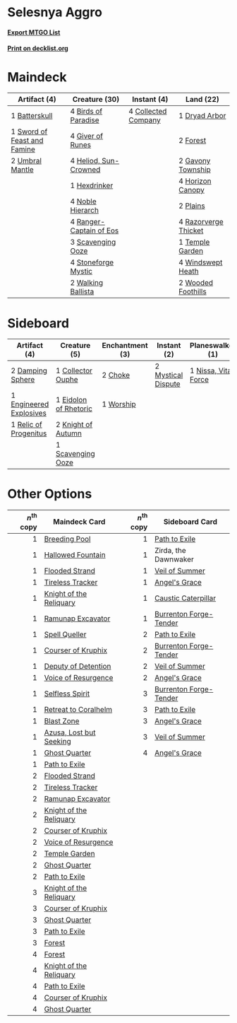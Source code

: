 # Selesnya Aggro

#### [Export MTGO List](../collection/Selesnya%20Aggro/Selesnya%20Aggro.txt)
#### [Print on decklist.org](http://decklist.org/?deckmain=1%09Batterskull%0A4%09Birds%20of%20Paradise%0A4%09Collected%20Company%0A1%09Dryad%20Arbor%0A2%09Forest%0A2%09Gavony%20Township%0A4%09Giver%20of%20Runes%0A4%09Heliod,%20Sun-Crowned%0A1%09Hexdrinker%0A4%09Horizon%20Canopy%0A4%09Noble%20Hierarch%0A2%09Plains%0A4%09Ranger-Captain%20of%20Eos%0A4%09Razorverge%20Thicket%0A3%09Scavenging%20Ooze%0A4%09Stoneforge%20Mystic%0A1%09Sword%20of%20Feast%20and%20Famine%0A1%09Temple%20Garden%0A2%09Umbral%20Mantle%0A2%09Walking%20Ballista%0A4%09Windswept%20Heath%0A2%09Wooded%20Foothills&deckside=2%09Choke%0A1%09Collector%20Ouphe%0A2%09Damping%20Sphere%0A1%09Eidolon%20of%20Rhetoric%0A1%09Engineered%20Explosives%0A2%09Knight%20of%20Autumn%0A2%09Mystical%20Dispute%0A1%09Nissa,%20Vital%20Force%0A1%09Relic%20of%20Progenitus%0A1%09Scavenging%20Ooze%0A1%09Worship)
# Maindeck

|                                             Artifact (4)                                             |                                          Creature (30)                                           |                                         Instant (4)                                          |                                           Land (22)                                           |
|------------------------------------------------------------------------------------------------------|--------------------------------------------------------------------------------------------------|----------------------------------------------------------------------------------------------|-----------------------------------------------------------------------------------------------|
|1 [Batterskull](http://gatherer.wizards.com/Pages/Card/Details.aspx?multiverseid=233055)              |4 [Birds of Paradise](http://gatherer.wizards.com/Pages/Card/Details.aspx?multiverseid=129906)    |4 [Collected Company](http://gatherer.wizards.com/Pages/Card/Details.aspx?multiverseid=394519)|1 [Dryad Arbor](http://gatherer.wizards.com/Pages/Card/Details.aspx?multiverseid=136196)       |
|1 [Sword of Feast and Famine](http://gatherer.wizards.com/Pages/Card/Details.aspx?multiverseid=214070)|4 [Giver of Runes](http://gatherer.wizards.com/Pages/Card/Details.aspx?multiverseid=463962)       |                                                                                              |2 [Forest](http://gatherer.wizards.com/Pages/Card/Details.aspx?multiverseid=439860)            |
|2 [Umbral Mantle](http://gatherer.wizards.com/Pages/Card/Details.aspx?multiverseid=153317)            |4 [Heliod, Sun-Crowned](http://gatherer.wizards.com/Pages/Card/Details.aspx?multiverseid=476269)  |                                                                                              |2 [Gavony Township](http://gatherer.wizards.com/Pages/Card/Details.aspx?multiverseid=233242)   |
|                                                                                                      |1 [Hexdrinker](http://gatherer.wizards.com/Pages/Card/Details.aspx?multiverseid=464117)           |                                                                                              |4 [Horizon Canopy](http://gatherer.wizards.com/Pages/Card/Details.aspx?multiverseid=409571)    |
|                                                                                                      |4 [Noble Hierarch](http://gatherer.wizards.com/Pages/Card/Details.aspx?multiverseid=179434)       |                                                                                              |2 [Plains](http://gatherer.wizards.com/Pages/Card/Details.aspx?multiverseid=439856)            |
|                                                                                                      |4 [Ranger-Captain of Eos](http://gatherer.wizards.com/Pages/Card/Details.aspx?multiverseid=463970)|                                                                                              |4 [Razorverge Thicket](http://gatherer.wizards.com/Pages/Card/Details.aspx?multiverseid=209407)|
|                                                                                                      |3 [Scavenging Ooze](http://gatherer.wizards.com/Pages/Card/Details.aspx?multiverseid=420783)      |                                                                                              |1 [Temple Garden](http://gatherer.wizards.com/Pages/Card/Details.aspx?multiverseid=405112)     |
|                                                                                                      |4 [Stoneforge Mystic](http://gatherer.wizards.com/Pages/Card/Details.aspx?multiverseid=198383)    |                                                                                              |4 [Windswept Heath](http://gatherer.wizards.com/Pages/Card/Details.aspx?multiverseid=405115)   |
|                                                                                                      |2 [Walking Ballista](http://gatherer.wizards.com/Pages/Card/Details.aspx?multiverseid=423848)     |                                                                                              |2 [Wooded Foothills](http://gatherer.wizards.com/Pages/Card/Details.aspx?multiverseid=405116)  |


# Sideboard

|                                          Artifact (4)                                           |                                          Creature (5)                                          |                                  Enchantment (3)                                  |                                         Instant (2)                                         |                                       Planeswalker (1)                                        |
|-------------------------------------------------------------------------------------------------|------------------------------------------------------------------------------------------------|-----------------------------------------------------------------------------------|---------------------------------------------------------------------------------------------|-----------------------------------------------------------------------------------------------|
|2 [Damping Sphere](http://gatherer.wizards.com/Pages/Card/Details.aspx?multiverseid=443101)      |1 [Collector Ouphe](http://gatherer.wizards.com/Pages/Card/Details.aspx?multiverseid=464107)    |2 [Choke](http://gatherer.wizards.com/Pages/Card/Details.aspx?multiverseid=45431)  |2 [Mystical Dispute](http://gatherer.wizards.com/Pages/Card/Details.aspx?multiverseid=473020)|1 [Nissa, Vital Force](http://gatherer.wizards.com/Pages/Card/Details.aspx?multiverseid=417736)|
|1 [Engineered Explosives](http://gatherer.wizards.com/Pages/Card/Details.aspx?multiverseid=50139)|1 [Eidolon of Rhetoric](http://gatherer.wizards.com/Pages/Card/Details.aspx?multiverseid=380409)|1 [Worship](http://gatherer.wizards.com/Pages/Card/Details.aspx?multiverseid=25553)|                                                                                             |                                                                                               |
|1 [Relic of Progenitus](http://gatherer.wizards.com/Pages/Card/Details.aspx?multiverseid=174824) |2 [Knight of Autumn](http://gatherer.wizards.com/Pages/Card/Details.aspx?multiverseid=452933)   |                                                                                   |                                                                                             |                                                                                               |
|                                                                                                 |1 [Scavenging Ooze](http://gatherer.wizards.com/Pages/Card/Details.aspx?multiverseid=420783)    |                                                                                   |                                                                                             |                                                                                               |


# Other Options

|*n*<sup>th</sup> copy|                                          Maindeck Card                                           |*n*<sup>th</sup> copy|                                         Sideboard Card                                          |
|--------------------:|--------------------------------------------------------------------------------------------------|--------------------:|-------------------------------------------------------------------------------------------------|
|                    1|[Breeding Pool](http://gatherer.wizards.com/Pages/Card/Details.aspx?multiverseid=97088)           |                    1|[Path to Exile](http://gatherer.wizards.com/Pages/Card/Details.aspx?multiverseid=220511)         |
|                    1|[Hallowed Fountain](http://gatherer.wizards.com/Pages/Card/Details.aspx?multiverseid=97071)       |                    1|Zirda, the Dawnwaker                                                                             |
|                    1|[Flooded Strand](http://gatherer.wizards.com/Pages/Card/Details.aspx?multiverseid=405098)         |                    1|[Veil of Summer](http://gatherer.wizards.com/Pages/Card/Details.aspx?multiverseid=466952)        |
|                    1|[Tireless Tracker](http://gatherer.wizards.com/Pages/Card/Details.aspx?multiverseid=409997)       |                    1|[Angel's Grace](http://gatherer.wizards.com/Pages/Card/Details.aspx?multiverseid=370545)         |
|                    1|[Knight of the Reliquary](http://gatherer.wizards.com/Pages/Card/Details.aspx?multiverseid=189145)|                    1|[Caustic Caterpillar](http://gatherer.wizards.com/Pages/Card/Details.aspx?multiverseid=398409)   |
|                    1|[Ramunap Excavator](http://gatherer.wizards.com/Pages/Card/Details.aspx?multiverseid=430818)      |                    1|[Burrenton Forge-Tender](http://gatherer.wizards.com/Pages/Card/Details.aspx?multiverseid=438580)|
|                    1|[Spell Queller](http://gatherer.wizards.com/Pages/Card/Details.aspx?multiverseid=414494)          |                    2|[Path to Exile](http://gatherer.wizards.com/Pages/Card/Details.aspx?multiverseid=220511)         |
|                    1|[Courser of Kruphix](http://gatherer.wizards.com/Pages/Card/Details.aspx?multiverseid=442153)     |                    2|[Burrenton Forge-Tender](http://gatherer.wizards.com/Pages/Card/Details.aspx?multiverseid=438580)|
|                    1|[Deputy of Detention](http://gatherer.wizards.com/Pages/Card/Details.aspx?multiverseid=457309)    |                    2|[Veil of Summer](http://gatherer.wizards.com/Pages/Card/Details.aspx?multiverseid=466952)        |
|                    1|[Voice of Resurgence](http://gatherer.wizards.com/Pages/Card/Details.aspx?multiverseid=368951)    |                    2|[Angel's Grace](http://gatherer.wizards.com/Pages/Card/Details.aspx?multiverseid=370545)         |
|                    1|[Selfless Spirit](http://gatherer.wizards.com/Pages/Card/Details.aspx?multiverseid=414332)        |                    3|[Burrenton Forge-Tender](http://gatherer.wizards.com/Pages/Card/Details.aspx?multiverseid=438580)|
|                    1|[Retreat to Coralhelm](http://gatherer.wizards.com/Pages/Card/Details.aspx?multiverseid=402006)   |                    3|[Path to Exile](http://gatherer.wizards.com/Pages/Card/Details.aspx?multiverseid=220511)         |
|                    1|[Blast Zone](http://gatherer.wizards.com/Pages/Card/Details.aspx?multiverseid=461171)             |                    3|[Angel's Grace](http://gatherer.wizards.com/Pages/Card/Details.aspx?multiverseid=370545)         |
|                    1|[Azusa, Lost but Seeking](http://gatherer.wizards.com/Pages/Card/Details.aspx?multiverseid=442150)|                    3|[Veil of Summer](http://gatherer.wizards.com/Pages/Card/Details.aspx?multiverseid=466952)        |
|                    1|[Ghost Quarter](http://gatherer.wizards.com/Pages/Card/Details.aspx?multiverseid=389534)          |                    4|[Angel's Grace](http://gatherer.wizards.com/Pages/Card/Details.aspx?multiverseid=370545)         |
|                    1|[Path to Exile](http://gatherer.wizards.com/Pages/Card/Details.aspx?multiverseid=220511)          |                     |                                                                                                 |
|                    2|[Flooded Strand](http://gatherer.wizards.com/Pages/Card/Details.aspx?multiverseid=405098)         |                     |                                                                                                 |
|                    2|[Tireless Tracker](http://gatherer.wizards.com/Pages/Card/Details.aspx?multiverseid=409997)       |                     |                                                                                                 |
|                    2|[Ramunap Excavator](http://gatherer.wizards.com/Pages/Card/Details.aspx?multiverseid=430818)      |                     |                                                                                                 |
|                    2|[Knight of the Reliquary](http://gatherer.wizards.com/Pages/Card/Details.aspx?multiverseid=189145)|                     |                                                                                                 |
|                    2|[Courser of Kruphix](http://gatherer.wizards.com/Pages/Card/Details.aspx?multiverseid=442153)     |                     |                                                                                                 |
|                    2|[Voice of Resurgence](http://gatherer.wizards.com/Pages/Card/Details.aspx?multiverseid=368951)    |                     |                                                                                                 |
|                    2|[Temple Garden](http://gatherer.wizards.com/Pages/Card/Details.aspx?multiverseid=405112)          |                     |                                                                                                 |
|                    2|[Ghost Quarter](http://gatherer.wizards.com/Pages/Card/Details.aspx?multiverseid=389534)          |                     |                                                                                                 |
|                    2|[Path to Exile](http://gatherer.wizards.com/Pages/Card/Details.aspx?multiverseid=220511)          |                     |                                                                                                 |
|                    3|[Knight of the Reliquary](http://gatherer.wizards.com/Pages/Card/Details.aspx?multiverseid=189145)|                     |                                                                                                 |
|                    3|[Courser of Kruphix](http://gatherer.wizards.com/Pages/Card/Details.aspx?multiverseid=442153)     |                     |                                                                                                 |
|                    3|[Ghost Quarter](http://gatherer.wizards.com/Pages/Card/Details.aspx?multiverseid=389534)          |                     |                                                                                                 |
|                    3|[Path to Exile](http://gatherer.wizards.com/Pages/Card/Details.aspx?multiverseid=220511)          |                     |                                                                                                 |
|                    3|[Forest](http://gatherer.wizards.com/Pages/Card/Details.aspx?multiverseid=439860)                 |                     |                                                                                                 |
|                    4|[Forest](http://gatherer.wizards.com/Pages/Card/Details.aspx?multiverseid=439860)                 |                     |                                                                                                 |
|                    4|[Knight of the Reliquary](http://gatherer.wizards.com/Pages/Card/Details.aspx?multiverseid=189145)|                     |                                                                                                 |
|                    4|[Path to Exile](http://gatherer.wizards.com/Pages/Card/Details.aspx?multiverseid=220511)          |                     |                                                                                                 |
|                    4|[Courser of Kruphix](http://gatherer.wizards.com/Pages/Card/Details.aspx?multiverseid=442153)     |                     |                                                                                                 |
|                    4|[Ghost Quarter](http://gatherer.wizards.com/Pages/Card/Details.aspx?multiverseid=389534)          |                     |                                                                                                 |

